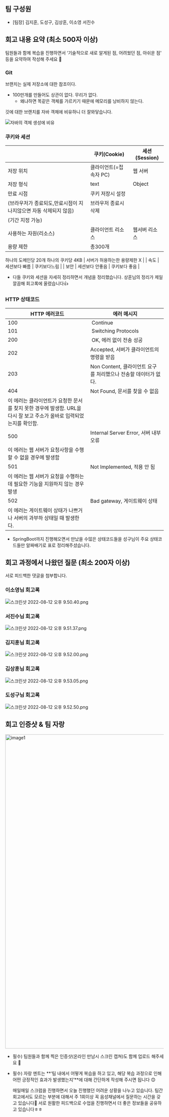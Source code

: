 ## 팀 구성원

- [팀장] 김지훈, 도성구, 김상훈, 이소영 서진수

## 회고 내용 요약 (최소 500자 이상)

팀원들과 함께 복습을 진행하면서 ‘기술적으로 새로 알게된 점, 어려웠던 점, 아쉬운 점' 등을 요약하여 작성해 주세요 🙂

### **Git**

브랜치는 실제 저장소에 대한 참조이다.

- 100만개를 만들어도 상관이 없다. 무리가 없다.
    - 왜냐하면 똑같은 객체를 가르키기 때문에 메모리를 낭비하지 않는다.

깃에 대한 브랜치를 자바 객체에 비유하니 더 잘와닿습니다.

![자바의 객체 생성에 비유](https://s3.us-west-2.amazonaws.com/secure.notion-static.com/ca5ec4d1-c572-43bb-88d3-023396afda78/%E1%84%89%E1%85%B3%E1%84%8F%E1%85%B3%E1%84%85%E1%85%B5%E1%86%AB%E1%84%89%E1%85%A3%E1%86%BA_2022-08-08_%E1%84%8B%E1%85%A9%E1%84%8C%E1%85%A5%E1%86%AB_9.49.58.png?X-Amz-Algorithm=AWS4-HMAC-SHA256&X-Amz-Content-Sha256=UNSIGNED-PAYLOAD&X-Amz-Credential=AKIAT73L2G45EIPT3X45%2F20220812%2Fus-west-2%2Fs3%2Faws4_request&X-Amz-Date=20220812T131056Z&X-Amz-Expires=86400&X-Amz-Signature=5deebd254331c6e6036182654800d115e6f5cba3620e12fed8fb4f3d40009fc8&X-Amz-SignedHeaders=host&response-content-disposition=filename%20%3D%22%25E1%2584%2589%25E1%2585%25B3%25E1%2584%258F%25E1%2585%25B3%25E1%2584%2585%25E1%2585%25B5%25E1%2586%25AB%25E1%2584%2589%25E1%2585%25A3%25E1%2586%25BA%25202022-08-08%2520%25E1%2584%258B%25E1%2585%25A9%25E1%2584%258C%25E1%2585%25A5%25E1%2586%25AB%25209.49.58.png%22&x-id=GetObject)

### **쿠키와 세션**

|  | 쿠키(Cookie) | 세션(Session) |
| --- | --- | --- |
| 저장 위치 | 클라이언트(=접속자 PC) | 웹 서버 |
| 저장 형식 | text | Object |
| 만료 시점 | 쿠키 저장시 설정
(브라우저가 종료되도,만료시점이 지나지않으면 자동 삭제되지 않음) | 브라우저 종료시 삭제
(기간 지정 가능) |
| 사용하는 자원(리소스) | 클라이언트 리소스 | 웹서버 리소스 |
| 용량 제한 | 총300개
하나의 도메인당 20개
하나의 쿠키당 4KB | 서버가 허용하는한 용량제한 X |
| 속도 | 세션보다 빠름 | 쿠키보다느림 |
| 보안 | 세션보다 안좋음 | 쿠키보다 좋음 |
- 다들 쿠키와 세션을 자세히 정리하면서 개념을 정리했습니다. 상훈님의 정리가 제일 깔끔해 회고록에 올렸습니다👍

### HTTP 상태코드

|  HTTP 에러코드 | 에러 메시지  |
| --- | --- |
| 100 |  Continue  |
| 101  |  Switching Protocols |
| 200 |  OK, 에러 없이 전송 성공  |
| 202 | Accepted, 서버가 클라이언트의 명령을 받음 |
| 203 | Non Content, 클라이언트 요구를 처리했으나 전송할 데이터가 없다. |
| 404  | Not Found, 문서를 찾을 수 없음 
이 에러는 클라이언트가 요청한 문서를 찾지 못한 경우에 발생함. URL을 다시 잘 보고 주소가 올바로 입력되었는지를 확인함.  |
| 500 | Internal Server Error, 서버 내부 오류
이 에러는 웹 서버가 요청사항을 수행할 수 없을 경우에 발생함 |
| 501 | Not Implemented, 적용 안 됨
이 에러는 웹 서버가 요청을 수행하는데 필요한 기능을 지원하지 않는 경우 발생 |
| 502  | Bad gateway, 게이트웨이 상태 
이 에러는 게이트웨이 상태가 나쁘거나 서버의 과부하 상태일 때 발생한다. |
- SpringBoot까지 진행해오면서 만났을 수많은 상태코드들을 성구님이 주요 상태코드들만 알짜배기로 표로 정리해주셨습니다.

## 회고 과정에서 나왔던 질문 (최소 200자 이상)

서로 피드백한 댓글을 첨부합니다.

### 이소영님 회고록

![스크린샷 2022-08-12 오후 9.50.40.png](https://s3.us-west-2.amazonaws.com/secure.notion-static.com/75d521d7-89a5-4b5a-9ca2-4f0c686b51c4/%E1%84%89%E1%85%B3%E1%84%8F%E1%85%B3%E1%84%85%E1%85%B5%E1%86%AB%E1%84%89%E1%85%A3%E1%86%BA_2022-08-12_%E1%84%8B%E1%85%A9%E1%84%92%E1%85%AE_9.50.40.png?X-Amz-Algorithm=AWS4-HMAC-SHA256&X-Amz-Content-Sha256=UNSIGNED-PAYLOAD&X-Amz-Credential=AKIAT73L2G45EIPT3X45%2F20220812%2Fus-west-2%2Fs3%2Faws4_request&X-Amz-Date=20220812T131200Z&X-Amz-Expires=86400&X-Amz-Signature=67ac25a79a3414b424f9fbfdc12dfe546dbc7abf37e9c166c3e32bfc5bf999ed&X-Amz-SignedHeaders=host&response-content-disposition=filename%20%3D%22%25E1%2584%2589%25E1%2585%25B3%25E1%2584%258F%25E1%2585%25B3%25E1%2584%2585%25E1%2585%25B5%25E1%2586%25AB%25E1%2584%2589%25E1%2585%25A3%25E1%2586%25BA%25202022-08-12%2520%25E1%2584%258B%25E1%2585%25A9%25E1%2584%2592%25E1%2585%25AE%25209.50.40.png%22&x-id=GetObject)

### 서진수님 회고록

![스크린샷 2022-08-12 오후 9.51.37.png](https://s3.us-west-2.amazonaws.com/secure.notion-static.com/37730c1b-f055-4c32-92ba-bd0ee68d3ee6/%E1%84%89%E1%85%B3%E1%84%8F%E1%85%B3%E1%84%85%E1%85%B5%E1%86%AB%E1%84%89%E1%85%A3%E1%86%BA_2022-08-12_%E1%84%8B%E1%85%A9%E1%84%92%E1%85%AE_9.51.37.png?X-Amz-Algorithm=AWS4-HMAC-SHA256&X-Amz-Content-Sha256=UNSIGNED-PAYLOAD&X-Amz-Credential=AKIAT73L2G45EIPT3X45%2F20220812%2Fus-west-2%2Fs3%2Faws4_request&X-Amz-Date=20220812T131228Z&X-Amz-Expires=86400&X-Amz-Signature=1674c765bf4b46a801eb5033d110262736733b6d242e840c08d1e5573f0954fa&X-Amz-SignedHeaders=host&response-content-disposition=filename%20%3D%22%25E1%2584%2589%25E1%2585%25B3%25E1%2584%258F%25E1%2585%25B3%25E1%2584%2585%25E1%2585%25B5%25E1%2586%25AB%25E1%2584%2589%25E1%2585%25A3%25E1%2586%25BA%25202022-08-12%2520%25E1%2584%258B%25E1%2585%25A9%25E1%2584%2592%25E1%2585%25AE%25209.51.37.png%22&x-id=GetObject)

### 김지훈님 회고록

![스크린샷 2022-08-12 오후 9.52.00.png](https://s3.us-west-2.amazonaws.com/secure.notion-static.com/0c98c9fd-0501-4c27-ad03-312effd63f7f/%E1%84%89%E1%85%B3%E1%84%8F%E1%85%B3%E1%84%85%E1%85%B5%E1%86%AB%E1%84%89%E1%85%A3%E1%86%BA_2022-08-12_%E1%84%8B%E1%85%A9%E1%84%92%E1%85%AE_9.52.00.png?X-Amz-Algorithm=AWS4-HMAC-SHA256&X-Amz-Content-Sha256=UNSIGNED-PAYLOAD&X-Amz-Credential=AKIAT73L2G45EIPT3X45%2F20220812%2Fus-west-2%2Fs3%2Faws4_request&X-Amz-Date=20220812T131249Z&X-Amz-Expires=86400&X-Amz-Signature=e72ed9b6f1dedc3126e8b4aa8274aed2386d39de54bec8a54898757d0d83e6c3&X-Amz-SignedHeaders=host&response-content-disposition=filename%20%3D%22%25E1%2584%2589%25E1%2585%25B3%25E1%2584%258F%25E1%2585%25B3%25E1%2584%2585%25E1%2585%25B5%25E1%2586%25AB%25E1%2584%2589%25E1%2585%25A3%25E1%2586%25BA%25202022-08-12%2520%25E1%2584%258B%25E1%2585%25A9%25E1%2584%2592%25E1%2585%25AE%25209.52.00.png%22&x-id=GetObject)

### 김상훈님 회고록

![스크린샷 2022-08-12 오후 9.53.05.png](https://s3.us-west-2.amazonaws.com/secure.notion-static.com/4ff504ea-19e1-4fad-bdb5-fa03a7382914/%E1%84%89%E1%85%B3%E1%84%8F%E1%85%B3%E1%84%85%E1%85%B5%E1%86%AB%E1%84%89%E1%85%A3%E1%86%BA_2022-08-12_%E1%84%8B%E1%85%A9%E1%84%92%E1%85%AE_9.53.05.png?X-Amz-Algorithm=AWS4-HMAC-SHA256&X-Amz-Content-Sha256=UNSIGNED-PAYLOAD&X-Amz-Credential=AKIAT73L2G45EIPT3X45%2F20220812%2Fus-west-2%2Fs3%2Faws4_request&X-Amz-Date=20220812T131309Z&X-Amz-Expires=86400&X-Amz-Signature=726d5432b3fda09c750dbc74a4fc3fa30403188d34a348ce0e9644ca5f8c602f&X-Amz-SignedHeaders=host&response-content-disposition=filename%20%3D%22%25E1%2584%2589%25E1%2585%25B3%25E1%2584%258F%25E1%2585%25B3%25E1%2584%2585%25E1%2585%25B5%25E1%2586%25AB%25E1%2584%2589%25E1%2585%25A3%25E1%2586%25BA%25202022-08-12%2520%25E1%2584%258B%25E1%2585%25A9%25E1%2584%2592%25E1%2585%25AE%25209.53.05.png%22&x-id=GetObject)

### 도성구님 회고록

![스크린샷 2022-08-12 오후 9.52.50.png](https://s3.us-west-2.amazonaws.com/secure.notion-static.com/4ef68750-dabf-4e52-b0cc-d2411f29b43f/%E1%84%89%E1%85%B3%E1%84%8F%E1%85%B3%E1%84%85%E1%85%B5%E1%86%AB%E1%84%89%E1%85%A3%E1%86%BA_2022-08-12_%E1%84%8B%E1%85%A9%E1%84%92%E1%85%AE_9.52.50.png?X-Amz-Algorithm=AWS4-HMAC-SHA256&X-Amz-Content-Sha256=UNSIGNED-PAYLOAD&X-Amz-Credential=AKIAT73L2G45EIPT3X45%2F20220812%2Fus-west-2%2Fs3%2Faws4_request&X-Amz-Date=20220812T131324Z&X-Amz-Expires=86400&X-Amz-Signature=bd65adefa53b4d3a356ed527da1aa14ec61440e64212914dc3a65c1af31a87df&X-Amz-SignedHeaders=host&response-content-disposition=filename%20%3D%22%25E1%2584%2589%25E1%2585%25B3%25E1%2584%258F%25E1%2585%25B3%25E1%2584%2585%25E1%2585%25B5%25E1%2586%25AB%25E1%2584%2589%25E1%2585%25A3%25E1%2586%25BA%25202022-08-12%2520%25E1%2584%258B%25E1%2585%25A9%25E1%2584%2592%25E1%2585%25AE%25209.52.50.png%22&x-id=GetObject)

## 회고 인증샷 & 팀 자랑
<img width="996" alt="image1" src="https://user-images.githubusercontent.com/40134318/184821788-a2b3bf51-97d7-4966-9509-504b3ec67637.png">

- 필수) 팀원들과 함께 찍은 인증샷(온라인 만남시 스크린 캡쳐)도 함께 업로드 해주세요 🙂
    
    
- 필수) 자랑 멘트는 **‘팀 내에서 어떻게 복습을 하고 있고, 해당 복습 과정으로 인해 어떤 긍정적인 효과가 발생했는지’**에 대해 간단하게 작성해 주시면 됩니다 😊
    
    매일매일 스크럼을 진행하면서 오늘 진행했던 어려운 상황을 나누고 있습니다. 팀간 회고에서도 모르는 부분에 대해서 주 1회이상 꼭 음성채널에서 질문하는 시간을 갖고 있습니다🧐 서로 원활한 피드백으로 수업을 진행하면서 더 좋은 정보들을 공유하고 있습니다ㅎㅎ
